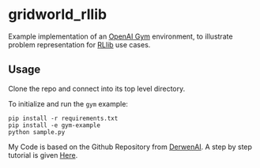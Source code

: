 # gridworld_rllib

Example implementation of an [OpenAI Gym](http://gym.openai.com/) environment,
to illustrate problem representation for [RLlib](https://rllib.io/) use cases.

## Usage

Clone the repo and connect into its top level directory.

To initialize and run the `gym` example:

```
pip install -r requirements.txt
pip install -e gym-example
python sample.py
```

My Code is based on the Github Repository from [DerwenAI](https://github.com/DerwenAI/gym_example).
A step by step tutorial is given [Here](https://medium.com/distributed-computing-with-ray/anatomy-of-a-custom-environment-for-rllib-327157f269e5).
